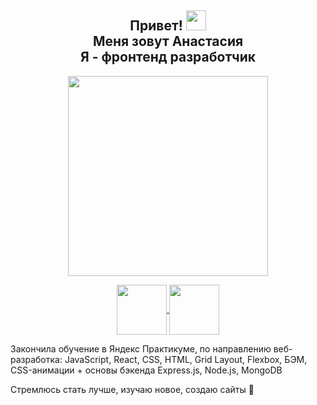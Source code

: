 <h2 align="center"> Привет!  <img src="https://github.com/blackcater/blackcater/raw/main/images/Hi.gif" height="32"/> <br/>
 Меня зовут Анастасия <br/>
 Я - фронтенд разработчик </h2>

<p align="center"> <img src="https://media.giphy.com/media/Rs0JBoGpPxMAlnVc8y/giphy-downsized.gif" height="320"/></p>

<p align="center">
<a href="https://wa.me/79157444053?text=<Привет!>"><img align="center" src="https://www.nebakiontv.com/wp-content/uploads/2021/01/WhatsApp-Hesaplarinin-Silinecegi-Tarih-Ertelendi-3.jpg" height="80"> </a> 
<a href="https://t.me/angalda"><img align="center" src="https://avatars.dzeninfra.ru/get-zen_doc/5378318/pub_60e0b29a7671f13f01e5d0b0_60e0b29f85b74724b4ef0305/scale_1200" height="80"></a>
</p>
 
Закончила обучение в Яндекс Практикуме, по направлению веб-разработка: JavaScript, React, CSS, HTML, Grid Layout, Flexbox, БЭМ, CSS-анимации + основы бэкенда Express.js, Node.js, MongoDB 
 
 Стремлюсь стать лучше, изучаю новое, создаю сайты 🎈
